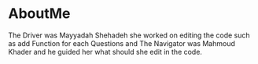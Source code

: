 # AboutMe

The Driver was Mayyadah Shehadeh she worked on editing the code such as add Function for each Questions and The Navigator was Mahmoud Khader and he guided her what should she edit in the code.